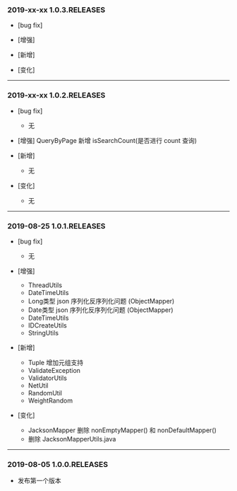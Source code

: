 ### 2019-xx-xx 1.0.3.RELEASES

- [bug fix]

- [增强]

- [新增]

- [变化]

---

### 2019-xx-xx 1.0.2.RELEASES

- [bug fix]
    - 无

- [增强]
    QueryByPage 新增 isSearchCount(是否进行 count 查询)
- [新增]
    - 无

- [变化]
    - 无

---

### 2019-08-25 1.0.1.RELEASES

- [bug fix]
    - 无

- [增强]
    - ThreadUtils
    - DateTimeUtils
    - Long类型 json 序列化反序列化问题 (ObjectMapper)
    - Date类型 json 序列化反序列化问题 (ObjectMapper)
    - DateTimeUtils
    - IDCreateUtils
    - StringUtils

- [新增]
    - Tuple 增加元组支持
    - ValidateException
    - ValidatorUtils
    - NetUtil
    - RandomUtil
    - WeightRandom

- [变化]
    - JacksonMapper 删除 nonEmptyMapper() 和 nonDefaultMapper()
    - 删除 JacksonMapperUtils.java

---

### 2019-08-05 1.0.0.RELEASES

- 发布第一个版本























